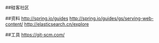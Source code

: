 ##硅客社区

##资料
http://spring.io/guides
http://spring.io/guides/gs/serving-web-content/
http://elasticsearch.cn/explore

##工具
https://git-scm.com/